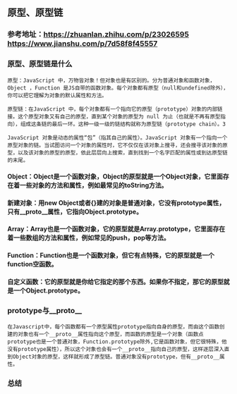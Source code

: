 ## 原型、原型链

### 参考地址：https://zhuanlan.zhihu.com/p/23026595   https://www.jianshu.com/p/7d58f8f45557

### 原型、原型链是什么
    原型：JavaScript 中，万物皆对象！但对象也是有区别的。分为普通对象和函数对象，Object ，Function 是JS自带的函数对象。每个对象都有原型（null和undefined除外），你可以把它理解为对象的默认属性和方法。

    原型链：在JavaScript 中，每个对象都有一个指向它的原型（prototype）对象的内部链接。这个原型对象又有自己的原型，直到某个对象的原型为 null 为止（也就是不再有原型指向），组成这条链的最后一环。这种一级一级的链结构就称为原型链（prototype chain）。3

    JavaScript 对象是动态的属性“包”（指其自己的属性）。JavaScript 对象有一个指向一个原型对象的链。当试图访问一个对象的属性时，它不仅仅在该对象上搜寻，还会搜寻该对象的原型，以及该对象的原型的原型，依此层层向上搜索，直到找到一个名字匹配的属性或到达原型链的末尾。

#### Object：Object是一个函数对象，Object的原型就是一个Object对象，它里面存在着一些对象的方法和属性，例如最常见的toString方法。

#### 新建对象：用new Object或者{}建的对象是普通对象，它没有prototype属性，只有__proto__属性，它指向Object.prototype。

#### Array：Array也是一个函数对象，它的原型就是Array.prototype，它里面存在着一些数组的方法和属性，例如常见的push，pop等方法。

#### Function：Function也是一个函数对象，但它有点特殊，它的原型就是一个function空函数。

#### 自定义函数：它的原型就是你给它指定的那个东西。如果你不指定，那它的原型就是一个Object.prototype。

### prototype与__proto__
    在Javascript中，每个函数都有一个原型属性prototype指向自身的原型，而由这个函数创建的对象也有一个__proto__属性指向这个原型，而函数的原型是一个对象（函数点prototype也是一个普通对象，Function.prototype除外,它是函数对象，但它很特殊，他没有prototype属性），所以这个对象也会有一个__proto__指向自己的原型，这样逐层深入直到Object对象的原型，这样就形成了原型链。普通对象没有prototype，但有__proto__属性。

### 总结
